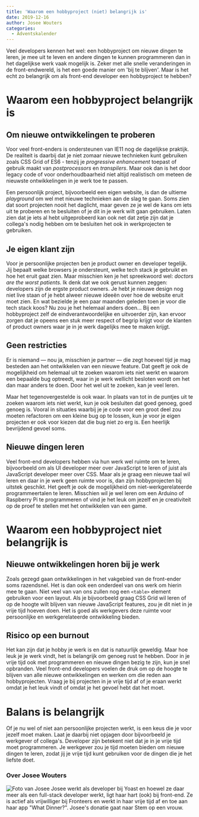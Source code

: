 ```yaml
---
title: 'Waarom een hobbyproject (niet) belangrijk is'
date: 2019-12-16
author: Josee Wouters
categories:
  - Adventskalender
---
```


Veel developers kennen het wel: een hobbyproject om nieuwe dingen te leren, je mee uit te leven en andere dingen te kunnen programmeren dan in het dagelijkse werk vaak mogelijk is. Zeker met alle snelle veranderingen in de front-endwereld, is het een goede manier om 'bij te blijven'. Maar is het echt zo belangrijk om als front-end developer een hobbyproject te hebben?

# Waarom een hobbyproject belangrijk is

## Om nieuwe ontwikkelingen te proberen

Voor veel front-enders is ondersteunen van IE11 nog de dagelijkse praktijk. De realiteit is daarbij dat je niet zomaar nieuwe technieken kunt gebruiken zoals CSS Grid of ES6 - tenzij je _progressive enhancement_ toepast of gebruik maakt van _postprocessors_ en _transpilers_. Maar ook dan is het door legacy code of voor onderhoudbaarheid niet altijd realistisch om meteen de nieuwste ontwikkelingen in je werk toe te passen.

Een persoonlijk project, bijvoorbeeld een eigen website, is dan de ultieme _playground_ om wel met nieuwe technieken aan de slag te gaan. Soms zien dat soort projecten nooit het daglicht, maar geven ze je wel de kans om iets uit te proberen en te besluiten of je dit in je werk wilt gaan gebruiken. Laten zien dat je iets al hebt uitgeprobeerd kan ook net dat zetje zijn dat je collega's nodig hebben om te besluiten het ook in werkprojecten te gebruiken.

## Je eigen klant zijn

Voor je persoonlijke projecten ben je product owner en developer tegelijk. Jij bepaalt welke browsers je ondersteunt, welke tech stack je gebruikt en hoe het eruit gaat zien. Maar misschien ken je het spreekwoord wel: _doctors are the worst patients._ Ik denk dat we ook gerust kunnen zeggen: developers zijn de ergste product owners. Je hebt je nieuwe design nog niet live staan of je hebt alweer nieuwe ideeën over hoe de website eruit moet zien. En wat bezielde je een paar maanden geleden toen je voor die tech stack koos? Nu zou je het helemaal anders doen... Bij een hobbyproject zelf de eindverantwoordelijke en uitvoerder zijn, kan ervoor zorgen dat je opeens een stuk meer respect of begrip krijgt voor de klanten of product owners waar je in je werk dagelijks mee te maken krijgt.

## Geen restricties

Er is niemand — nou ja, misschien je partner — die zegt hoeveel tijd je mag besteden aan het ontwikkelen van een nieuwe feature. Dat geeft je ook de mogelijkheid om helemaal uit te zoeken waarom iets niet werkt en waarom een bepaalde bug optreedt, waar in je werk wellicht besloten wordt om het dan maar anders te doen. Door het wel uit te zoeken, kan je veel leren.

Maar het tegenovergestelde is ook waar. In plaats van tot in de puntjes uit te zoeken waarom iets niet werkt, kun je ook besluiten dat goed genoeg, goed genoeg is. Vooral in situaties waarbij je je code voor een groot deel zou moeten refactoren om een kleine bug op te lossen, kun je voor je eigen projecten er ook voor kiezen dat die bug niet zo erg is. Een heerlijk bevrijdend gevoel soms.

## Nieuwe dingen leren

Veel front-end developers hebben via hun werk wel ruimte om te leren, bijvoorbeeld om als UI developer meer over JavaScript te leren of juist als JavaScript developer meer over CSS. Maar als je graag een nieuwe taal wil leren en daar in je werk geen ruimte voor is, dan zijn hobbyprojecten bij uitstek geschikt. Het geeft je ook de mogelijkheid om niet-werkgerelateerde programmeertalen te leren. Misschien wil je wel leren om een Arduino of Raspberry Pi te programmeren of vind je het leuk om jezelf en je creativiteit op de proef te stellen met het ontwikkelen van een game.

# Waarom een hobbyproject niet belangrijk is

## Nieuwe ontwikkelingen horen bij je werk

Zoals gezegd gaan ontwikkelingen in het vakgebied van de front-ender soms razendsnel. Het is dan ook een onderdeel van ons werk om hierin mee te gaan. Niet veel van van ons zullen nog een `<table>` element gebruiken voor een layout. Als je bijvoorbeeld graag CSS Grid wil leren of op de hoogte wilt blijven van nieuwe JavaScript features, zou je dit niet in je vrije tijd hoeven doen. Het is goed als werkgevers deze ruimte voor persoonlijke en werkgerelateerde ontwikkeling bieden.

## Risico op een burnout

Het kan zijn dat je hobby je werk is en dat is natuurlijk geweldig. Maar hoe leuk je je werk vindt, het is belangrijk om genoeg rust te hebben. Door in je vrije tijd ook met programmeren en nieuwe dingen bezig te zijn, kun je snel opbranden. Veel front-end developers voelen de druk om op de hoogte te blijven van alle nieuwe ontwikkelingen en werken om die reden aan hobbyprojecten. Vraag je bij projecten in je vrije tijd af of je eraan werkt omdat je het leuk vindt of omdat je het gevoel hebt dat het moet.

# Balans is belangrijk

Of je nu wel of niet aan persoonlijke projecten werkt, is een keus die je voor jezelf moet maken. Laat je daarbij niet opjagen door bijvoorbeeld je werkgever of collega's. Developer zijn betekent niet dat je in je vrije tijd moet programmeren. Je werkgever zou je tijd moeten bieden om nieuwe dingen te leren, zodat jij je vrije tijd kunt gebruiken voor de dingen die je het liefste doet.

### Over Josee Wouters

<img src="/_img/adventskalender/josee-500x500.png" alt="Foto van Josee" class="floating-portrait">
Josee werkt als developer bij Yoast en hoewel ze daar meer als een full-stack developer werkt, ligt haar hart (ook) bij front-end. Ze is actief als vrijwilliger bij Fronteers en werkt in haar vrije tijd af en toe aan haar app "What Dinner?".
Josee's donatie gaat naar Stem op een vrouw.
